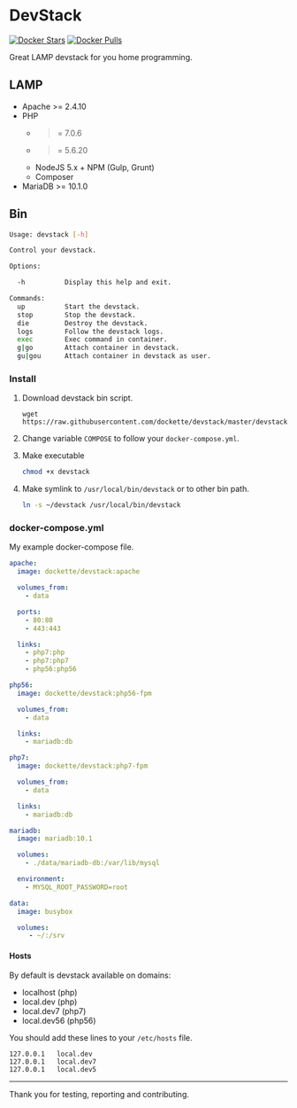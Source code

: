 # DevStack

[![Docker Stars](https://img.shields.io/docker/stars/dockette/devstack.svg?style=flat)](https://hub.docker.com/r/dockette/devstack/)
[![Docker Pulls](https://img.shields.io/docker/pulls/dockette/devstack.svg?style=flat)](https://hub.docker.com/r/dockette/devstack/)

Great LAMP devstack for you home programming.

## LAMP

- Apache >= 2.4.10
- PHP
   - >= 7.0.6
   - >= 5.6.20
   - NodeJS 5.x + NPM (Gulp, Grunt)
   - Composer
- MariaDB >= 10.1.0

## Bin

```sh
Usage: devstack [-h]

Control your devstack.

Options:

  -h          Display this help and exit.

Commands:
  up          Start the devstack.
  stop        Stop the devstack.
  die         Destroy the devstack.
  logs        Follow the devstack logs.
  exec        Exec command in container.
  g|go        Attach container in devstack.
  gu|gou      Attach container in devstack as user.
```

### Install

1. Download devstack bin script.

    ```
    wget https://raw.githubusercontent.com/dockette/devstack/master/devstack
    ```

2. Change variable `COMPOSE` to follow your `docker-compose.yml`.

3. Make executable

    ```sh
    chmod +x devstack
    ```

4. Make symlink to `/usr/local/bin/devstack` or to other bin path.

    ```sh
    ln -s ~/devstack /usr/local/bin/devstack
    ```

### docker-compose.yml

My example docker-compose file.

```yaml
apache:
  image: dockette/devstack:apache

  volumes_from:
    - data

  ports:
    - 80:80
    - 443:443

  links:
    - php7:php
    - php7:php7
    - php56:php56

php56:
  image: dockette/devstack:php56-fpm

  volumes_from:
    - data

  links:
    - mariadb:db

php7:
  image: dockette/devstack:php7-fpm

  volumes_from:
    - data

  links:
    - mariadb:db

mariadb:
  image: mariadb:10.1

  volumes:
    - ./data/mariadb-db:/var/lib/mysql

  environment:
    - MYSQL_ROOT_PASSWORD=root

data:
  image: busybox

  volumes:
     - ~/:/srv
```

#### Hosts

By default is devstack available on domains:

- localhost (php)
- local.dev (php)
- local.dev7 (php7)
- local.dev56 (php56)

You should add these lines to your `/etc/hosts` file.

```
127.0.0.1	local.dev
127.0.0.1	local.dev7
127.0.0.1	local.dev5
```

-----

Thank you for testing, reporting and contributing.

